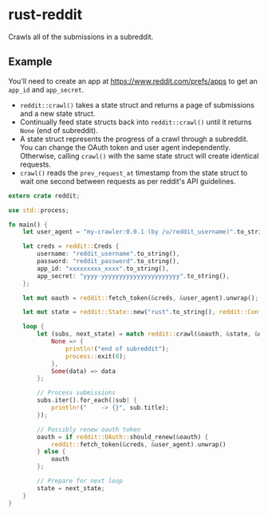# rust-reddit

Crawls all of the submissions in a subreddit.

## Example

You'll need to create an app at <https://www.reddit.com/prefs/apps> to get an `app_id` and `app_secret`.

- `reddit::crawl()` takes a state struct and returns a page of submissions and a new state struct.
- Continually feed state structs back into `reddit::crawl()` until it returns `None` (end of subreddit).
- A state struct represents the progress of a crawl through a subreddit. You can change the OAuth token and user agent
independently. Otherwise, calling `crawl()` with the same state struct will create identical requests.
- `crawl()` reads the `prev_request_at` timestamp from the state struct to wait one second between requests
as per reddit's API guidelines.

```rust
extern crate reddit;

use std::process;

fn main() {
    let user_agent = "my-crawler:0.0.1 (by /u/reddit_username)".to_string();

    let creds = reddit::Creds {
        username: "reddit_username".to_string(),
        password: "reddit_password".to_string(),
        app_id: "xxxxxxxxx_xxxx".to_string(),
        app_secret: "yyyy-yyyyyyyyyyyyyyyyyyyyyy".to_string(),
    };

    let mut oauth = reddit::fetch_token(&creds, &user_agent).unwrap();

    let mut state = reddit::State::new("rust".to_string(), reddit::Config::default());

    loop {
        let (subs, next_state) = match reddit::crawl(&oauth, &state, &user_agent).unwrap() {
            None => {
                println!("end of subreddit");
                process::exit(0);
            },
            Some(data) => data
        };

        // Process submissions
        subs.iter().for_each(|sub| {
            println!("    -> {}", sub.title);
        });

        // Possibly renew oauth token
        oauth = if reddit::OAuth::should_renew(&oauth) {
            reddit::fetch_token(&creds, &user_agent).unwrap()
        } else {
            oauth
        };

        // Prepare for next loop
        state = next_state;
    }
}
```
